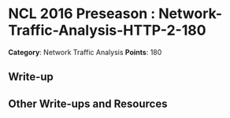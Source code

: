 # NCL 2016 Preseason : Network-Traffic-Analysis-HTTP-2-180

__Category__: Network Traffic Analysis
__Points__: 180

## Write-up

## Other Write-ups and Resources
